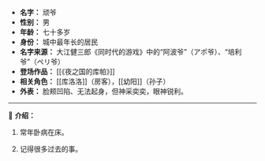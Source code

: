 
- **名字：** 顽爷
- **性别：** 男
- **年龄：** 七十多岁
- **身份：** 城中最年长的居民
- **名字来源：** 大江健三郎《同时代的游戏》中的“阿波爷”（アポ爷）、“培利爷”（ペリ爷）
- **登场作品：** [[《夜之国的库帕》]]
- **相关角色：** [[库洛洛]]（房客），[[幼阳]]（孙子）
- **外表：** 脸颊凹陷、无法起身，但神采奕奕，眼神锐利。

---

👴 **介绍：** 

1. 常年卧病在床。

2. 记得很多过去的事。